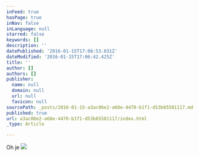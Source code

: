 ```yaml
---
inFeed: true
hasPage: true
inNav: false
inLanguage: null
starred: false
keywords: []
description: ''
datePublished: '2016-01-15T17:06:53.031Z'
dateModified: '2016-01-15T17:06:42.425Z'
title: ''
author: []
authors: []
publisher:
  name: null
  domain: null
  url: null
  favicon: null
sourcePath: _posts/2016-01-15-a3ac06e2-a68e-4470-b1f1-d53b65581117.md
published: true
url: a3ac06e2-a68e-4470-b1f1-d53b65581117/index.html
_type: Article

---
```

Oh je
![](https://the-grid-user-content.s3-us-west-2.amazonaws.com/bcb95c19-e6a6-454f-ba37-60a30b9f1690.JPG)